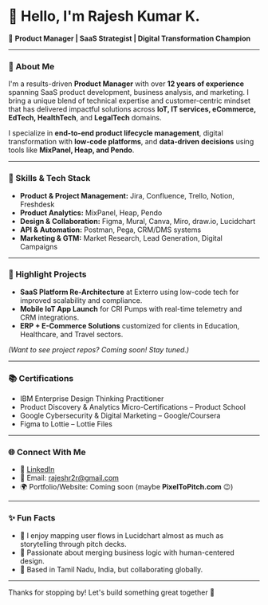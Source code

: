 # 👋 Hello, I'm Rajesh Kumar K.

🎯 **Product Manager | SaaS Strategist | Digital Transformation Champion**

---

### 🚀 About Me

I'm a results-driven **Product Manager** with over **12 years of experience** spanning SaaS product development, business analysis, and marketing. I bring a unique blend of technical expertise and customer-centric mindset that has delivered impactful solutions across **IoT, IT services, eCommerce, EdTech, HealthTech**, and **LegalTech** domains.

I specialize in **end-to-end product lifecycle management**, digital transformation with **low-code platforms**, and **data-driven decisions** using tools like **MixPanel, Heap, and Pendo**.

---

### 🧰 Skills & Tech Stack

- **Product & Project Management:** Jira, Confluence, Trello, Notion, Freshdesk
- **Product Analytics:** MixPanel, Heap, Pendo
- **Design & Collaboration:** Figma, Mural, Canva, Miro, draw.io, Lucidchart
- **API & Automation:** Postman, Pega, CRM/DMS systems
- **Marketing & GTM:** Market Research, Lead Generation, Digital Campaigns

---

### 🌟 Highlight Projects

- **SaaS Platform Re-Architecture** at Exterro using low-code tech for improved scalability and compliance.
- **Mobile IoT App Launch** for CRI Pumps with real-time telemetry and CRM integrations.
- **ERP + E-Commerce Solutions** customized for clients in Education, Healthcare, and Travel sectors.

*(Want to see project repos? Coming soon! Stay tuned.)*

---

### 📚 Certifications

- IBM Enterprise Design Thinking Practitioner  
- Product Discovery & Analytics Micro-Certifications – Product School  
- Google Cybersecurity & Digital Marketing – Google/Coursera  
- Figma to Lottie – Lottie Files

---

### 🌐 Connect With Me

- 🔗 [LinkedIn](https://www.linkedin.com/in/rajeshr2r/)
- 📧 Email: [rajeshr2r@gmail.com](mailto:rajeshr2r@gmail.com)
- 🌍 Portfolio/Website: Coming soon (maybe **PixelToPitch.com** 😉)

---

### ✨ Fun Facts

- 🎨 I enjoy mapping user flows in Lucidchart almost as much as storytelling through pitch decks.
- 🧠 Passionate about merging business logic with human-centered design.
- 📍 Based in Tamil Nadu, India, but collaborating globally.

---

Thanks for stopping by! Let's build something great together 🚀

